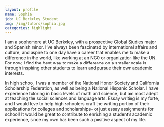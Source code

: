 ```yaml
---
layout: profile
name: Sophia
job: UC Berkeley Student
img: /img/tutors/sophia.jpg
categories: highlight
---
```


I am a sophomore at UC Berkeley, with a prospective Global Studies major and Spanish minor. I’ve always been fascinated by international affairs and culture, and aspire to one day have a career that enables me to make a difference in the world, like working at an NGO or organization like the UN. For now, I find the best way to make a difference on a smaller scale is through inspiring other students to learn and pursue their own academic interests.

<!--more-->

In high school, I was a member of the National Honor Society and California Scholarship Federation, as well as being a National Hispanic Scholar. I have experience tutoring in basic levels of math and science, but am most adept at teaching the social sciences and language arts. Essay writing is my forte, and I would love to help high schoolers craft the writing portion of their applications for colleges and scholarships– or just essay assignments for school! It would be great to contribute to enriching a student’s academic experience, since my own has been such a positive aspect of my life.
